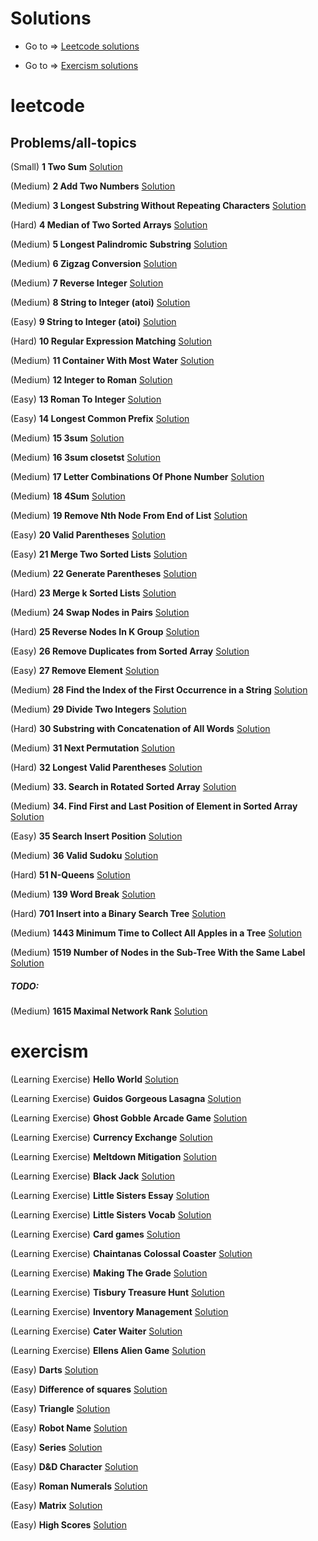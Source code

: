 # Solutions

- Go to => [Leetcode solutions](#leetcode)

- Go to => [Exercism solutions](#exercism)

# leetcode

## Problems/all-topics

(Small) **1 Two Sum** [Solution](https://github.com/FedericoBruzzone/leetcode/blob/main/leetcode/problems/all_topics/001_two_sum.py)

(Medium) **2 Add Two Numbers** [Solution](https://github.com/FedericoBruzzone/leetcode/blob/main/leetcode/problems/all_topics/0002_add_two_numbers.py)

(Medium) **3 Longest Substring Without Repeating Characters** [Solution](https://github.com/FedericoBruzzone/leetcode/blob/main/leetcode/problems/all_topics/0003_longest_substring_without_repeating_characters.py)

(Hard) **4 Median of Two Sorted Arrays** [Solution](https://github.com/FedericoBruzzone/leetcode/blob/main/leetcode/problems/all_topics/0004_median_of_two_sorted_array.py)

(Medium) **5 Longest Palindromic Substring** [Solution](https://github.com/FedericoBruzzone/leetcode/blob/main/leetcode/problems/all_topics/0005_longest_palidromic_substring.py)

(Medium) **6 Zigzag Conversion** [Solution](https://github.com/FedericoBruzzone/leetcode/blob/main/leetcode/problems/all_topics/0006_zigzag_conversion.py)

(Medium) **7 Reverse Integer** [Solution](https://github.com/FedericoBruzzone/leetcode/blob/main/leetcode/problems/all_topics/0007_reverse_integer.py)

(Medium) **8 String to Integer (atoi)** [Solution](https://github.com/FedericoBruzzone/leetcode/blob/main/leetcode/problems/all_topics/0008_string_to_integer.py)

(Easy) **9 String to Integer (atoi)** [Solution](https://github.com/FedericoBruzzone/leetcode/blob/main/leetcode/problems/all_topics/009_palindrome_number.py)

(Hard) **10 Regular Expression Matching** [Solution](https://github.com/FedericoBruzzone/leetcode/blob/main/leetcode/problems/all_topics/0010_regular_expression_matching.py)

(Medium) **11 Container With Most Water** [Solution](https://github.com/FedericoBruzzone/leetcode/blob/main/leetcode/problems/all_topics/0011_container_with_most_water.py)

(Medium) **12 Integer to Roman** [Solution](https://github.com/FedericoBruzzone/leetcode/blob/main/leetcode/problems/all_topics/0012_integer_to_roman.py)

(Easy) **13 Roman To Integer** [Solution](https://github.com/FedericoBruzzone/leetcode/blob/main/leetcode/problems/all_topics/0013_roman_to_integer.py)

(Easy) **14 Longest Common Prefix** [Solution](https://github.com/FedericoBruzzone/leetcode/blob/main/leetcode/problems/all_topics/0014_longest_common_prefix.py)

(Medium) **15 3sum** [Solution](https://github.com/FedericoBruzzone/leetcode/blob/main/leetcode/problems/all_topics/0015_3sum.py)

(Medium) **16 3sum closetst** [Solution](https://github.com/FedericoBruzzone/leetcode/blob/main/leetcode/problems/all_topics/0016_3sum_closest.py)

(Medium) **17 Letter Combinations Of Phone Number** [Solution](https://github.com/FedericoBruzzone/leetcode/blob/main/leetcode/problems/all_topics/0017_letter_combinations_of_phone_number.py)

(Medium) **18 4Sum** [Solution](https://github.com/FedericoBruzzone/leetcode/blob/main/leetcode/problems/all_topics/0018_4sum.py)

(Medium) **19 Remove Nth Node From End of List** [Solution](https://github.com/FedericoBruzzone/leetcode/blob/main/leetcode/problems/all_topics/0019_remove_nth_node_from_end_of_list.py)

(Easy) **20 Valid Parentheses** [Solution](https://github.com/FedericoBruzzone/leetcode/blob/main/leetcode/problems/all_topics/0020_valid_parentheses.py)

(Easy) **21 Merge Two Sorted Lists** [Solution](https://github.com/FedericoBruzzone/leetcode/blob/main/leetcode/problems/all_topics/0021_merge_two_sorted_lists.py)

(Medium) **22 Generate Parentheses** [Solution](https://github.com/FedericoBruzzone/leetcode/blob/main/leetcode/problems/all_topics/0022_generate_parentheses.py)

(Hard) **23 Merge k Sorted Lists** [Solution](https://github.com/FedericoBruzzone/leetcode/blob/main/leetcode/problems/all_topics/0023_merge_k_sorted_lists.py)

(Medium) **24 Swap Nodes in Pairs** [Solution](https://github.com/FedericoBruzzone/leetcode/blob/main/leetcode/problems/all_topics/0024_swap_nodes_in_pairs.py)

(Hard) **25 Reverse Nodes In K Group** [Solution](https://github.com/FedericoBruzzone/leetcode/blob/main/leetcode/problems/all_topics/0025_reverse_nodes_in_k_group.py)

(Easy) **26 Remove Duplicates from Sorted Array** [Solution](https://github.com/FedericoBruzzone/leetcode/blob/main/leetcode/problems/all_topics/0026_remove_duplicates_from_sorted_array.py)

(Easy) **27 Remove Element** [Solution](https://github.com/FedericoBruzzone/leetcode/blob/main/leetcode/problems/all_topics/0027_remove_element.py)

(Medium) **28 Find the Index of the First Occurrence in a String** [Solution](https://github.com/FedericoBruzzone/leetcode/blob/main/leetcode/problems/all_topics/0028_find_the_index_of_the_first_occurrence_in_a_string.py)

(Medium) **29 Divide Two Integers** [Solution](https://github.com/FedericoBruzzone/leetcode/blob/main/leetcode/problems/all_topics/0029_divide_two_integers.py)

(Hard) **30 Substring with Concatenation of All Words** [Solution](https://github.com/FedericoBruzzone/leetcode/blob/main/leetcode/problems/all_topics/0030_substring_with_concatenation_of_all_words.py)

(Medium) **31 Next Permutation** [Solution](https://github.com/FedericoBruzzone/leetcode-exercism/blob/main/leetcode/problems/all_topics/0031_next_permutation.py)

(Hard) **32 Longest Valid Parentheses** [Solution](https://github.com/FedericoBruzzone/leetcode-exercism/blob/main/leetcode/problems/all_topics/0032_longest_valid_parentheses.py)

(Medium) **33. Search in Rotated Sorted Array** [Solution](https://github.com/FedericoBruzzone/leetcode-exercism/blob/main/leetcode/problems/all_topics/0033_search_in_rotated_sorted_array.py)

(Medium) **34. Find First and Last Position of Element in Sorted Array** [Solution](https://github.com/FedericoBruzzone/leetcode-exercism/blob/main/leetcode/problems/all_topics/0034_find_first_and_last_position_of_element_in_sorted_array.py)

(Easy) **35 Search Insert Position** [Solution](https://github.com/FedericoBruzzone/leetcode-exercism/blob/main/leetcode/problems/all_topics/0035_search_insert_position.py)

(Medium) **36 Valid Sudoku** [Solution](https://github.com/FedericoBruzzone/leetcode-exercism/blob/main/leetcode/problems/all_topics/0036_valid_sudoku.py)

(Hard) **51 N-Queens** [Solution](https://github.com/FedericoBruzzone/leetcode-exercism/blob/main/leetcode/problems/all_topics/0051_n_queens.py)

(Medium) **139 Word Break** [Solution](https://github.com/FedericoBruzzone/leetcode-exercism/blob/main/leetcode/problems/all_topics/0139_word_break.py)

(Hard) **701 Insert into a Binary Search Tree** [Solution](https://github.com/FedericoBruzzone/leetcode-exercism/blob/main/leetcode/problems/all_topics/0701_insert_into_a_binary_search_tree.py)

(Medium) **1443 Minimum Time to Collect All Apples in a Tree** [Solution](https://github.com/FedericoBruzzone/leetcode/blob/main/leetcode/problems/all_topics/1443_minimum_time_to_collect_all_apples_in_a_tree.py)

(Medium) **1519 Number of Nodes in the Sub-Tree With the Same Label** [Solution](https://github.com/FedericoBruzzone/leetcode/blob/main/leetcode/problems/all_topics/1519_number_of_nodes_in_the_sub_tree_with_the_same_label.py)

##### TODO:

(Medium) **1615 Maximal Network Rank** [Solution](https://github.com/FedericoBruzzone/leetcode/blob/main/leetcode/problems/all_topics/1615_maximal_network_rank.py)

# exercism

(Learning Exercise) **Hello World** [Solution](https://github.com/FedericoBruzzone/leetcode-exercism/tree/main/exercism/tracks/python/hello-world/hello_world.py)

(Learning Exercise) **Guidos Gorgeous Lasagna** [Solution](https://github.com/FedericoBruzzone/leetcode-exercism/tree/main/exercism/tracks/python/guidos-gorgeous-lasagna/lasagna.py)

(Learning Exercise) **Ghost Gobble Arcade Game** [Solution](https://github.com/FedericoBruzzone/leetcode-exercism/tree/main/exercism/tracks/python/ghost-gobble-arcade-game/arcade_game.py)

(Learning Exercise) **Currency Exchange** [Solution](https://github.com/FedericoBruzzone/leetcode-exercism/tree/main/exercism/tracks/python/currency-exchange/exchange.py)

(Learning Exercise) **Meltdown Mitigation** [Solution](https://github.com/FedericoBruzzone/leetcode-exercism/tree/main/exercism/tracks/python/meltdown-mitigation/conditionals.py)

(Learning Exercise) **Black Jack** [Solution](https://github.com/FedericoBruzzone/leetcode-exercism/tree/main/exercism/tracks/python/black-jack/black_jack.py)

(Learning Exercise) **Little Sisters Essay** [Solution](https://github.com/FedericoBruzzone/leetcode-exercism/tree/main/exercism/tracks/python/little-sisters-essay/string_methods.py)

(Learning Exercise) **Little Sisters Vocab** [Solution](https://github.com/FedericoBruzzone/leetcode-exercism/tree/main/exercism/tracks/python/little-sisters-vocab/strings.py)

(Learning Exercise) **Card games** [Solution](https://github.com/FedericoBruzzone/leetcode-exercism/tree/main/exercism/tracks/python/card-games/lists.py)

(Learning Exercise) **Chaintanas Colossal Coaster** [Solution](https://github.com/FedericoBruzzone/leetcode-exercism/tree/main/exercism/tracks/python/chaitanas-colossal-coaster/list_methods.py)

(Learning Exercise) **Making The Grade** [Solution](https://github.com/FedericoBruzzone/leetcode-exercism/tree/main/exercism/tracks/python/making-the-grade/loops.py)

(Learning Exercise) **Tisbury Treasure Hunt** [Solution](https://github.com/FedericoBruzzone/leetcode-exercism/tree/main/exercism/tracks/python/tisbury-treasure-hunt/tuples.py)

(Learning Exercise) **Inventory Management** [Solution](https://github.com/FedericoBruzzone/leetcode-exercism/tree/main/exercism/tracks/python/inventory-management/dicts.py)

(Learning Exercise) **Cater Waiter** [Solution](https://github.com/FedericoBruzzone/leetcode-exercism/tree/main/exercism/tracks/python/cater-waiter/sets.py)

(Learning Exercise) **Ellens Alien Game** [Solution](https://github.com/FedericoBruzzone/leetcode-exercism/tree/main/exercism/tracks/python/ellens-alien-game/classes.py)

(Easy) **Darts** [Solution](https://github.com/FedericoBruzzone/leetcode-exercism/tree/main/exercism/tracks/python/darts/darts.py)

(Easy) **Difference of squares** [Solution](https://github.com/FedericoBruzzone/leetcode-exercism/tree/main/exercism/tracks/python/difference-of-squares/difference_of_squares.py)

(Easy) **Triangle**
[Solution](https://github.com/FedericoBruzzone/leetcode-exercism/tree/main/exercism/tracks/python/triangle/triangle.py)

(Easy) **Robot Name** [Solution](https://github.com/FedericoBruzzone/leetcode-exercism/tree/main/exercism/tracks/python/robot-name/robot_name.py)

(Easy) **Series** [Solution](https://github.com/FedericoBruzzone/leetcode-exercism/tree/main/exercism/tracks/python/series/series.py)

(Easy) **D&D Character** [Solution](https://github.com/FedericoBruzzone/leetcode-exercism/tree/main/exercism/tracks/python/dnd-character/dnd_character.py)

(Easy) **Roman Numerals** [Solution](https://github.com/FedericoBruzzone/leetcode-exercism/tree/main/exercism/tracks/python/roman-numerals/roman_numerals.py)

(Easy) **Matrix** [Solution](https://github.com/FedericoBruzzone/leetcode-exercism/tree/main/exercism/tracks/python/matrix/matrix.py)

(Easy) **High Scores** [Solution](https://github.com/FedericoBruzzone/leetcode-exercism/tree/main/exercism/tracks/python/high-scores/high_scores.py)
